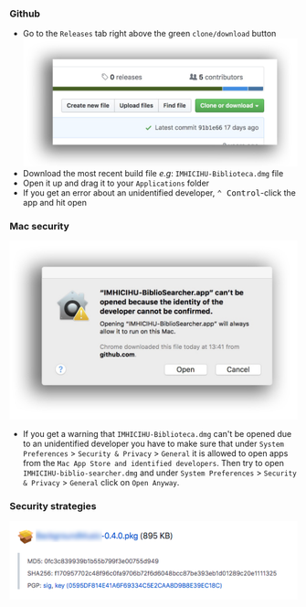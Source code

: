 ### Github
* Go to the `Releases` tab right above the green `clone/download` button
![github.jpg](/images/2861323947-clone_or_download.jpeg)
* Download the most recent build file _e.g_: `IMHICIHU-Biblioteca.dmg` file
* Open it up and drag it to your `Applications` folder
* If you get an error about an unidentified developer, <kbd>⌃ Control</kbd>-click the app and hit open

### Mac security
![caveat.jpeg](/images/4208514379-searcher_error.jpeg)
* If you get a warning that `IMHICIHU-Biblioteca.dmg` can't be opened due to an unidentified developer you have to make sure that under `System Preferences` > `Security & Privacy` > `General` it is allowed to open apps from the `Mac App Store and identified developers`. Then try to open `IMHICIHU-biblio-searcher.dmg` and under `System Preferences` > `Security & Privacy` > `General` click on `Open Anyway`.

### Security strategies
![caveat.jpeg](/images/pgp.png)
